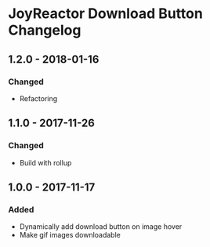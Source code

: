 # JoyReactor Download Button Changelog

## 1.2.0 - 2018-01-16
### Changed
- Refactoring

## 1.1.0 - 2017-11-26
### Changed
- Build with rollup

## 1.0.0 - 2017-11-17
### Added
- Dynamically add download button on image hover
- Make gif images downloadable